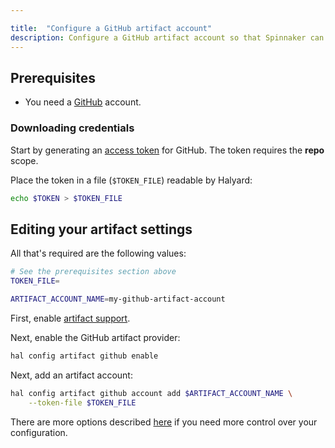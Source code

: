 ```yaml
---

title:  "Configure a GitHub artifact account"
description: Configure a GitHub artifact account so that Spinnaker can download files from GitHub.
---
```


## Prerequisites

* You need a [GitHub](https://github.com) account.

### Downloading credentials

Start by generating an [access token](https://github.com/settings/tokens)
for GitHub. The token requires the __repo__ scope.

Place the token in a file (`$TOKEN_FILE`) readable by Halyard:

```bash
echo $TOKEN > $TOKEN_FILE
```

## Editing your artifact settings

All that's required are the following values:

```bash
# See the prerequisites section above
TOKEN_FILE=

ARTIFACT_ACCOUNT_NAME=my-github-artifact-account
```

First, enable [artifact support](/reference/artifacts/#enabling-artifact-support).

Next, enable the GitHub artifact provider:

```bash
hal config artifact github enable
```

Next, add an artifact account:

```bash
hal config artifact github account add $ARTIFACT_ACCOUNT_NAME \
    --token-file $TOKEN_FILE
```

There are more options described
[here](/reference/halyard/commands#hal-config-artifact-github-account-edit)
if you need more control over your configuration.
